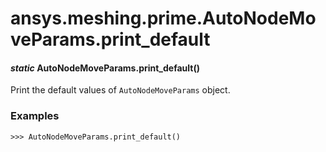 # ansys.meshing.prime.AutoNodeMoveParams.print_default

<a id="ansys.meshing.prime.AutoNodeMoveParams.print_default"></a>

#### *static* AutoNodeMoveParams.print_default()

Print the default values of `AutoNodeMoveParams` object.

### Examples

```pycon
>>> AutoNodeMoveParams.print_default()
```

<!-- !! processed by numpydoc !! -->
